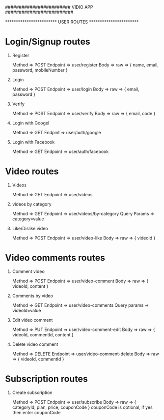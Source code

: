 ######################## VIDIO APP #########################

************************ USER ROUTES ***********************

# Login/Signup routes

1. Register

   Method => POST
   Endpoint => user/register
   Body => raw => { name, email, password, mobileNumber }

2. Login

   Method => POST
   Endpoint => user/login
   Body => raw => { email, password }

3. Verify

   Method => POST
   Endpoint => user/verify
   Body => raw => { email, code }

4. Login with Googel

   Method => GET
   Endpint => user/auth/google

5. Login with Facebook

   Method => GET
   Endpoint => user/auth/facebook

# Video routes

1. Videos

   Method => GET
   Endpoint => user/videos

2. videos by category

   Method => GET
   Endpoint => user/videos/by-category
   Query Params => category=value

3. Like/Dislike video

   Method => POST
   Endpoint => user/video-like
   Body => raw => { videoId }

# Video comments routes

1. Comment video

   Method => POST
   Endpoint => user/video-comment
   Body => raw => { videoId, content }

2. Comments by video

   Method => GET
   Endpoint => user/video-comments
   Query params => videoId=value

3. Edit video comment

   Method => PUT
   Endpoint => user/video-comment-edit
   Body => raw => { videoId, commentId, content }

4. Delete video comment

   Method => DELETE
   Endpoint => user/video-comment-delete
   Body => raw => { videoId, commentId }

# Subscription routes

1. Create subscription

    Method => POST
    Endpoint => user/subscribe
    Body => raw => { categoryId, plan, price, couponCode }
    couponCode is optional, if yes then enter couponCode